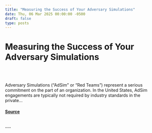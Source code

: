 ```yaml
---
title: "Measuring the Success of Your Adversary Simulations"
date: Thu, 06 Mar 2025 00:00:00 -0500
draft: false
type: posts
---
```

# Measuring the Success of Your Adversary Simulations

<br/>

<br/>
<p>Adversary Simulations (“AdSim” or “Red Teams”) represent a serious commitment on the part of an organization. In the United States, AdSim engagements are typically not required by industry standards in the private…</p>

#### [Source](https://trustedsec.com/blog/measuring-the-success-of-your-adversary-simulations)

<br/>
---
